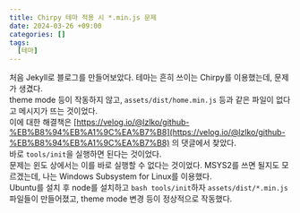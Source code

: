```yaml
---
title: Chirpy 테마 적용 시 *.min.js 문제
date: 2024-03-26 +09:00
categories: []
tags:
  [테마]
---
```

처음 Jekyll로 블로그를 만들어보았다. 테마는 흔히 쓰이는 Chirpy를 이용했는데, 문제가 생겼다.  
theme mode 등이 작동하지 않고, ```assets/dist/home.min.js``` 등과 같은 파일이 없다고 메시지가 뜨는 것이었다.  
이에 대한 해결책은 [https://velog.io/@lzlko/github-%EB%B8%94%EB%A1%9C%EA%B7%B8](https://velog.io/@lzlko/github-%EB%B8%94%EB%A1%9C%EA%B7%B8) 의 댓글에서 찾았다.  
바로 ```tools/init```을 실행하면 된다는 것이었다.  
문제는 윈도 상에서는 이를 바로 실행할 수 없다는 것이었다. MSYS2를 쓰면 될지도 모르겠는데, 나는 Windows Subsystem for Linux를 이용했다.  
Ubuntu를 설치 후 node를 설치하고 ```bash tools/init```하자 ```assets/dist/*.min.js```파일들이 만들어졌고, theme mode 변경 등이 정상적으로 작동했다.